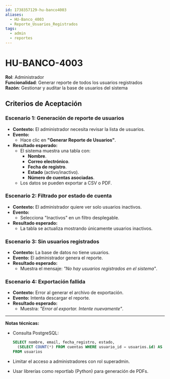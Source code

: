 ```yaml
---
id: 1738357129-hu-banco4003
aliases:
  - HU-Banco_4003
  - Reporte_Usuarios_Registrados
tags:
  - admin
  - reportes
---
```


# HU-BANCO-4003

**Rol**: Administrador  
**Funcionalidad**: Generar reporte de todos los usuarios registrados  
**Razón**: Gestionar y auditar la base de usuarios del sistema  

## **Criterios de Aceptación**  

### **Escenario 1: Generación de reporte de usuarios**  

- **Contexto:** El administrador necesita revisar la lista de usuarios.  
- **Evento:**  
  - Hace clic en **"Generar Reporte de Usuarios"**.  
- **Resultado esperado:**  
  - El sistema muestra una tabla con:  
    - **Nombre**.  
    - **Correo electrónico**.  
    - **Fecha de registro**.  
    - **Estado** (activo/inactivo).  
    - **Número de cuentas asociadas**.  
  - Los datos se pueden exportar a CSV o PDF.  

### **Escenario 2: Filtrado por estado de cuenta**  

- **Contexto:** El administrador quiere ver solo usuarios inactivos.  
- **Evento:**  
  - Selecciona "Inactivos" en un filtro desplegable.  
- **Resultado esperado:**  
  - La tabla se actualiza mostrando únicamente usuarios inactivos.  

### **Escenario 3: Sin usuarios registrados**  

- **Contexto:** La base de datos no tiene usuarios.  
- **Evento:** El administrador genera el reporte.  
- **Resultado esperado:**  
  - Muestra el mensaje: *"No hay usuarios registrados en el sistema"*.  

### **Escenario 4: Exportación fallida**  

- **Contexto:** Error al generar el archivo de exportación.  
- **Evento:** Intenta descargar el reporte.  
- **Resultado esperado:**  
  - Muestra: *"Error al exportar. Intente nuevamente"*.  

---

**Notas técnicas:**  

- Consulta PostgreSQL:  

  ```sql
  SELECT nombre, email, fecha_registro, estado, 
    (SELECT COUNT(*) FROM cuentas WHERE usuario_id = usuarios.id) AS cuentas 
  FROM usuarios

- Limitar el acceso a administradores con rol superadmin.
- Usar librerías como reportlab (Python) para generación de PDFs.
